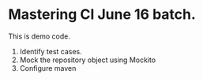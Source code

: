 
# Mastering CI June 16 batch.

This is demo code. 
1. Identify test cases.
2. Mock the repository object using Mockito
3. Configure maven